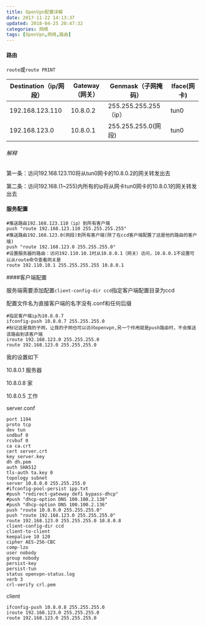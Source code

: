 ```yaml
---
title: OpenVpn配置详解
date: 2017-11-22 14:13:37
updated: 2018-04-25 20:47:32categories: 网络
tags: [OpenVpn,网络,路由]
---
```


#### 路由

`route`或`route PRINT`

| Destination（ip/网段） | Gateway（网关） | Genmask（子网掩码）       | Iface(网卡) |
| ------------------ | ----------- | ------------------- | --------- |
| 192.168.123.110    | 10.8.0.2    | 255.255.255.255（ip） | tun0      |
| 192.168.123.0      | 10.8.0.1    | 255.255.255.0(网段)   | tun0      |

###### 解释

第一条：访问192.168.123.110将从tun0网卡的10.8.0.2的网关转发出去

第二条：访问192.168.(1~255)内所有的ip将从网卡tun0网卡的10.8.0.1的网关转发出去

#### 服务配置

```properties
#推送路由192.168.123.110（ip）到所有客户端
push "route 192.168.123.110 255.255.255.255"
#推送路由192.168.123.0(网段)到所有客户端(除了在ccd客户端配置了这是他的路由的客户端)
push "route 192.168.123.0 255.255.255.0"
#设置服务器的路由：访问192.110.10.1时从10.8.0.1（网关）访问，10.8.0.1不设置可以从route命令查看网关是
route 192.110.10.1 255.255.255.255 10.8.0.1
```







####客户端配置

服务端需要添加配置`client-config-dir ccd`指定客户端配置目录为ccd

配置文件名为直接客户端的名字没有.conf和任何后缀

```properties
#指定客户端ip为10.8.0.7
ifconfig-push 10.8.0.7 255.255.255.0
#标记这是我的子网，让我的子网也可以访问openvpn,另一个作用就是push路由时，不会推送该路由到该客户端
iroute 192.168.123.0 255.255.255.0
route 192.168.123.0 255.255.255.0
```





我的设置如下

10.8.0.1 服务器

10.8.0.8 家

10.8.0.5 工作

server.conf

```properties
port 1194
proto tcp
dev tun
sndbuf 0
rcvbuf 0
ca ca.crt
cert server.crt
key server.key
dh dh.pem
auth SHA512
tls-auth ta.key 0
topology subnet
server 10.8.0.0 255.255.255.0
#ifconfig-pool-persist ipp.txt
#push "redirect-gateway def1 bypass-dhcp"
#push "dhcp-option DNS 100.100.2.138"
#push "dhcp-option DNS 100.100.2.136"
push "route 10.8.0.0 255.255.255.0"
push "route 192.168.123.0 255.255.255.0"
route 192.168.123.0 255.255.255.0 10.8.0.8
client-config-dir ccd
client-to-client
keepalive 10 120
cipher AES-256-CBC
comp-lzo
user nobody
group nobody
persist-key
persist-tun
status openvpn-status.log
verb 3
crl-verify crl.pem
```

client

```properties
ifconfig-push 10.8.0.8 255.255.255.0
iroute 192.168.123.0 255.255.255.0
route 192.168.123.0 255.255.255.0
```

